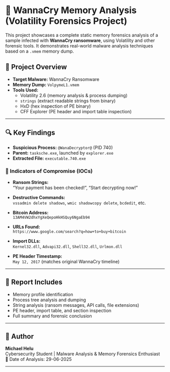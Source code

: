 # 🧠 WannaCry Memory Analysis (Volatility Forensics Project)

This project showcases a complete static memory forensics analysis of a sample infected with **WannaCry ransomware**, using Volatility and other forensic tools. It demonstrates real-world malware analysis techniques based on a `.vmem` memory dump.

## 📁 Project Overview

- **Target Malware:** WannaCry Ransomware
- **Memory Dump:** `VolpymeL1.vmem`
- **Tools Used:**  
  - Volatility 2.6 (memory analysis & process dumping)  
  - `strings` (extract readable strings from binary)  
  - HxD (hex inspection of PE binary)  
  - CFF Explorer (PE header and import table inspection)

---

## 🔍 Key Findings

- **Suspicious Process:** `@WanaDecryptor@` (PID 740)
- **Parent:** `tasksche.exe`, launched by `explorer.exe`
- **Extracted File:** `executable.740.exe`

### 📌 Indicators of Compromise (IOCs)

- **Ransom Strings:**  
  “Your payment has been checked!”, “Start decrypting now!”

- **Destructive Commands:**  
  `vssadmin delete shadows`, `wmic shadowcopy delete`, `bcdedit`, etc.

- **Bitcoin Address:**  
  `13AM4VW2dhxYgXeQepoHkHSQuy6NgaEb94`

- **URLs Found:**  
  `https://www.google.com/search?q=how+to+buy+bitcoin`

- **Import DLLs:**  
  `Kernel32.dll`, `Advapi32.dll`, `Shell32.dll`, `Urlmon.dll`

- **PE Header Timestamp:**  
  `May 12, 2017` (matches original WannaCry timeline)

---

## 📘 Report Includes

- Memory profile identification
- Process tree analysis and dumping
- String analysis (ransom messages, API calls, file extensions)
- PE header, import table, and section inspection
- Full summary and forensic conclusion

---

## 📄 Author

**Michael Helu**  
Cybersecurity Student | Malware Analysis & Memory Forensics Enthusiast  
📅 Date of Analysis: 29-06-2025  


---

